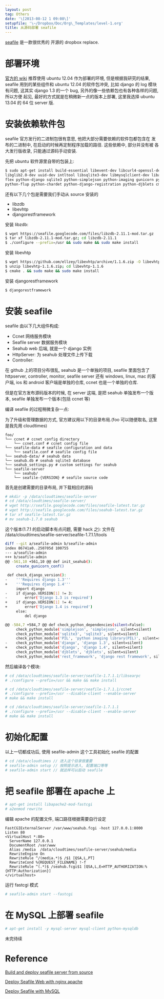 ```yaml
---
layout: post
tag: Others
date: '\[2013-08-12 1 09:08\]'
setupfile: '\~/Dropbox/Doc/Org\_Templates/level-1.org'
title: 从源码部署 seafile
---
```


[seafile](http://seafile.com/home/) 是一款很优秀的 开源的 dropbox
replace.

部署环境
========

[官方的
wiki](https://github.com/haiwen/seafile/wiki/Build-and-deploy-seafile-server-from-source)
推荐使用 ubuntu 12.04 作为部署的环境, 但是根据我研究的结果, seafile
用到的某些组件和 ubuntu 12.04 的软件包冲突, 比如 django 的 log
模块有问题, 这其实 django 1.3 的一个 bug,
另外的像一些依赖包也有各种各样的问题, 所以方便 起见,
最好的方式就是在稍微新一点的版本上部署, 这里我选择 ubuntu 13.04 的 64 位
server 版.

安装依赖软件包
==============

seafile 官方发行的二进制包很有意思, 他把大部分需要依赖的软件包都包含在
发布的二进制中, 在启动的时候再定制程序加载的路径. 这些依赖中,
部分并没有被 各大发行版收录, 只能通过源码手动安装.

先把 ubuntu 软件源里自带的包装上:

``` bash
$ sudo apt-get install build-essential libevent-dev libcurl4-openssl-dev \
libglib2.0-dev uuid-dev intltool libsqlite3-dev libmysqlclient-dev libarchive-dev \
flex python-django sqlite3 python-simplejson python-imaging gunicorn python-pip \
python-flup python-chardet python-django-registration python-djblets cmake unzip
```

还有以下几个包是需要我们手动从 source 安装的

-   libzdb
-   libevhtp
-   djangorestframework

安装 libzdb:

``` bash
$ wget https://seafile.googlecode.com/files/libzdb-2.11.1-mod.tar.gz
$ tar xf libzdb-2.11.1-mod.tar.gz; cd libzdb-2.11.1
$ ./configure --prefix=/usr && sudo make && sudo make install
```

安装 libevhtp

``` bash
$ wget https://github.com/ellzey/libevhtp/archive/1.1.6.zip -O libevhtp-1.1.6.zip
$ unzip libevhtp-1.1.6.zip; cd libevhtp-1.1.6
$ cmake . && sudo make && sudo make install
```

安装 djangorestframework

``` bash
$ djangorestframework
```

安装 seafile
============

seafile 由以下几大组件构成:

-   Ccnet 网络服务模块
-   Seafile server 数据服务模块
-   Seahub web 后端, 就是一个 django 实例
-   HttpServer: 为 seahub 处理文件上传下载
-   Controller:

在 github 上的项目分布很乱, seahub 是一个单独的项目, seafile 里面包含了
httpserver, controller, monitor, seafile server 还有 windows, linux, mac
的客户端, ios 和 android 客户端是单独的仓库, ccnet 也是一个单独的仓库.

但是在官方发布源码版本的时候, 在 server 这端, 是把 seahub
单独发布一个版本, seafile 单独发布一个版本(包括 ccnet 等)

编译 seafile 的过程稍微复杂一点:

为了升级和管理数据的方式, 官方建议用以下的目录布局.(foo 可以随便取名,
这里是我先用 cloudtimes)

``` example
foo/
└── ccnet # ccnet config directory
    └── ccnet.conf # ccnet config file
└── seafile-data # seafile configuration and data
    └── seafile.conf # seafile config file
└── seahub-data/ # seahub data
└── seahub.db # seahub sqlite3 database
└── seahub_settings.py # custom settings for seahub
└── seafile-server
    └── seahub/
    └── seafile-{VERSION} # seafile source code
```

首先是创建需要的目录布局, 并下载相应的源码

``` bash
# mkdir -p /data/cloudtimes/seafile-server
# cd /data/cloudtimes/seafile-server/
# wget http://seafile.googlecode.com/files/seafile-latest.tar.gz
# wget http://seafile.googlecode.com/files/seahub-latest.tar.gz
# tar xf seafile-latest.tar.gz
# mv seahub-1.7.0 seahub
```

这个版本(1.7.1 的启动脚本有点问题, 需要 hack 之): 文件在
/data/cloudtimes/seafile-server/seafile-1.7.1.1/tools

``` bash
diff --git a/seafile-admin b/seafile-admin
index 86741a0..250705d 100755
--- a/seafile-admin
+++ b/seafile-admin
@@ -561,10 +561,10 @@ def init_seahub():
     create_gunicorn_conf()

 def check_django_version():
-    '''Requires django 1.3'''
+    '''Requires django 1.4'''
     import django
-    if django.VERSION[1] != 3:
-        error('Django 1.3 is required')
+    if django.VERSION[1] != 4:
+        error('Django 1.4 is required')
     else:
         del django

@@ -584,7 +584,7 @@ def check_python_dependencies(silent=False):
     check_python_module('simplejson', 'simplejson', silent=silent)
     check_python_module('sqlite3', 'sqlite3', silent=silent)
     check_python_module('PIL', 'python imaging library(PIL)', silent=silent)
-    check_python_module('django', 'django 1.3', silent=silent)
+    check_python_module('django', 'django 1.4', silent=silent)
     check_python_module('djblets', 'djblets', silent=silent)
     check_python_module('rest_framework', 'django rest framework', silent=silent)
```

然后编译各个模块:

``` bash
# cd /data/cloudtimes/seafile-server/seafile-1.7.1.1/libsearpc
# ./configure --prefix=/usr && make && make install

# cd /data/cloudtimes/seafile-server/seafile-1.7.1.1/ccnet
# ./configure --prefix=/usr --disable-client --enable-server
# make && make install

# cd /data/cloudtimes/seafile-server/seafile-1.7.1.1
# ./configure --prefix=/usr --disable-client --enable-server
# make && make install
```

初始化配置
==========

以上一切都成功后, 使用 seafile-admin 这个工具初始化 seafile 的配置

``` bash
# cd /data/cloudtimes // 进入这个目录很重要
# seafile-admin setup // 按照提示进入, 配置端口等等
# seafile-admin start // 就这样可以启动 seafile
```

把 seafile 部署在 apache 上
===========================

``` bash
# apt-get install libapache2-mod-fastcgi
# a2enmod rewrite
```

编辑 apache 的配置文件, 端口路径根据需要自行设定

``` example
FastCGIExternalServer /var/www/seahub.fcgi -host 127.0.0.1:8000
Listen 80
<VirtualHost *:80>
  ServerName 127.0.0.1
  DocumentRoot /var/www
  Alias /media  /data/cloudtimes/seafile-server/seahub/media
  RewriteEngine On
  RewriteRule ^/(media.*)$ /$1 [QSA,L,PT]
  RewriteCond %{REQUEST_FILENAME} !-f
  RewriteRule ^(.*)$ /seahub.fcgi$1 [QSA,L,E=HTTP_AUTHORIZATION:%{HTTP:Authorization}]
</virtualhost>
```

运行 fastcgi 模式

``` bash
# seafile-admin start --fastcgi
```

在 MySQL 上部署 seafile
=======================

``` bash
# apt-get install -y mysql-server mysql-client python-mysqldb
```

未完待续

Reference
=========

[Build and deploy seafile server from
source](https://github.com/haiwen/seafile/wiki/Build-and-deploy-seafile-server-from-source)

[Deploy Seafile Web with nginx
apache](https://github.com/haiwen/seafile/wiki/Deploy-Seafile-Web-with-nginx-apache)

[Deploy Seafile with
MySQL](https://github.com/haiwen/seafile/wiki/Deploy-Seafile-with-MySQL)
